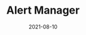 ---
title: "Alert Manager"
linkTitle: "Alert Manager"
weight: 1
date: 2021-08-10
description: >
    Monitoring Service
---